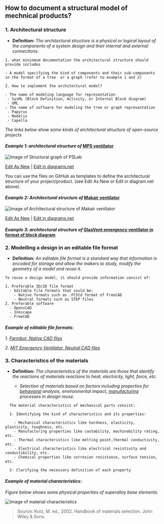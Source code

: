 ## **How to document a structural model of mechnical products?**

 ### **1. Architectural structure**

- **Definition:** *The architectural structure is a physical or logical layout of the components of a system design and their internal and external connections.*


 ```
1. what mininmum documentation the architectural structure should provide includes
 
- A model specifying the kind of components and their sub-components in the format of a tree  or a graph (refer to example 1 and 2)

2. How to implement the architectural model?

- The name of modeling language for representation 
  - SysML (Block Definition, Activity, or Internal Block diagram)
  - UML
- The name of software for modeling the tree or graph representation
  - Papyrus
  - Modelio
  - Capella  
  ```

*The links below show some kinds of architectural structure of open-source projects*

#### *Example 1: architectural structure of* [MPS ventilator](https://www.monolithicpower.com/en/mps-open-source-ventilator)

![Image of Structural graph of PSLab](https://github.com/OPEN-NEXT/wp2.3_template/blob/main/Sources/Images/Architecture%20of%20mechanical%20structural%20model.jpg)

<a href="https://app.diagrams.net/#G1GCkQGQB4dYQCXf016Il42YpoE1dwrAtm" target="_blank">Edit As New</a> | <a href="https://app.diagrams.net/#G1GCkQGQB4dYQCXf016Il42YpoE1dwrAtm" target="_blank">Edit in diagrams.net</a>

You can use the files on GitHub as templates to define the architectural structure of your project/product. (see Edit As New or Edit in diagram.net above).


#### *Example 2: Architectural structure of* [Makair ventilator](https://github.com/makers-for-life/makair) 

![Image of Architectural structure of Makair ventilator](https://github.com/OPEN-NEXT/wp2.3_template/blob/main/Sources/Images/Architectural%20structure%20of%20makair%20ventilator.jpg)

<a href="https://app.diagrams.net/#G1DN3jEDVI9DlEGjVZ8jHI2kTvyz1dFT_O" target="_blank">Edit As New</a> | <a href="https://app.diagrams.net/#G1DN3jEDVI9DlEGjVZ8jHI2kTvyz1dFT_O">Edit in diagrams.net</a>

#### *Example 3: architectural structure of* [GlasVent emergency ventilator in format of block diagram](https://onlinelibrary.wiley.com/doi/10.1002/gch2.202000046)


### **2. Modelling a design in an editable file format**

- **Definition:** *An editable file format is a standard way that information is encoded for storage and allow the makers to study, modify the geometry of a model and reuse it.* 

 ```
To reuse a design model, it should provide information consist of:

 1. Preferable 3D/2D file format
   - Editable file formats that could be:
     - Native formats such as .FCStd format of FreeCAD 
     - Neutral formats such as STEP files
 2. Preferable software 
   - OpensCAD
   - Inkscape
   - FreeCAD
  ```

#### *Example of editable file formats:* 

*1. [Farmbot, Native CAD files](https://genesis.farm.bot/v1.5/Extras/cad)*

*2. [MIT Emergency Ventilator, Neutral CAD files](https://e-vent.mit.edu/resources/downloads/)*


### **3. Characteristics of the materials**

- **Definition:** *The characteristics of the materials are those that identify the reactions of materials reactions to heat, electricity, light, force, etc.* 

  - *Selection of materials  based on factors including properties for [behavioral](https://github.com/OPEN-NEXT/wp2.3_template/tree/main/Documentation/3.%20Design/Behavioral%20model) analysis, environmental impact, [manufacturing](https://github.com/OPEN-NEXT/wp2.3_template/tree/main/Documentation/4.%20Manufacturing) processes in design reuse.* 

```
  The material characteristics of mechanical parts consist: 
  
  1- Identifying the kind of characteristics and its properties: 
  
    - Mechanical characteristics like hardness, elasticity, plasticity, toughness, etc. 
    - Manufacturing properties like castability, machinability rating, etc.
    - Thermal characteristics like melting point,thermal conductivity, etc.
    - Electrical characteristics like electrical resistivity and conductibility, etc.
    - Chemical properties like corrosion resistance, surface tension, etc.
    
  2- Clarifying the necessary definition of each property   
  ```
  
  #### *Example of material characteristics*:
  
*Figure below shows some physical properties of superalloy base elements.*

![Image of material characteristics](https://github.com/OPEN-NEXT/wp2.3_template/blob/main/Sources/Images/material%20characteristics%20example.jpg)

> Source: Kutz, M. ed., 2002. Handbook of materials selection. John Wiley & Sons.
  

  ```
